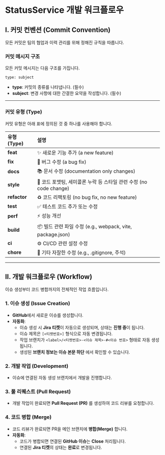 # StatusService 개발 워크플로우

## Ⅰ. 커밋 컨벤션 (Commit Convention)

모든 커밋은 팀의 협업과 이력 관리를 위해 정해진 규칙을 따릅니다.

### 커밋 메시지 구조

모든 커밋 메시지는 다음 구조를 가집니다.

```
type: subject
```

- **type**: 커밋의 종류를 나타냅니다. (필수)
- **subject**: 변경 사항에 대한 간결한 요약을 작성합니다. (필수)

---

### 커밋 유형 (Type)

커밋 유형은 아래 표에 정의된 것 중 하나를 사용해야 합니다.

| 유형 (Type)  | 설명                                                               |
| :----------- | :----------------------------------------------------------------- |
| **feat**     | ✨ 새로운 기능 추가 (a new feature)                                |
| **fix**      | 🐛 버그 수정 (a bug fix)                                           |
| **docs**     | 📚 문서 수정 (documentation only changes)                          |
| **style**    | 💎 코드 포맷팅, 세미콜론 누락 등 스타일 관련 수정 (no code change) |
| **refactor** | ♻️ 코드 리팩토링 (no bug fix, no new feature)                      |
| **test**     | ✅ 테스트 코드 추가 또는 수정                                      |
| **perf**     | ⚡️ 성능 개선                                                      |
| **build**    | 📦 빌드 관련 파일 수정 (e.g., webpack, vite, package.json)         |
| **ci**       | ⚙️ CI/CD 관련 설정 수정                                            |
| **chore**    | 🧹 기타 자잘한 수정 (e.g., .gitignore, 주석)                       |

---

## Ⅱ. 개발 워크플로우 (Workflow)

이슈 생성부터 코드 병합까지의 전체적인 작업 흐름입니다.

### **1. 이슈 생성 (Issue Creation)**

- **GitHub**에서 새로운 이슈를 생성합니다.
- **자동화**:
  - 이슈 생성 시 **Jira 티켓**이 자동으로 생성되며, 상태는 **진행 중**이 됩니다.
  - 이슈 제목은 `[<티켓번호>]` 형식으로 자동 변경됩니다.
  - 작업 브랜치가 `<label>/<티켓번호>-<이슈 제목>-#<이슈 번호>` 형태로 자동 생성됩니다.
  - 생성된 **브랜치 정보는 이슈 본문 하단** 에서 확인할 수 있습니다.

### **2. 개발 작업 (Development)**

- 이슈에 연결된 자동 생성 브랜치에서 개발을 진행합니다.

### **3. 풀 리퀘스트 (Pull Request)**

- 개발 작업이 완료되면 **Pull Request (PR)** 를 생성하여 코드 리뷰를 요청합니다.

### **4. 코드 병합 (Merge)**

- 코드 리뷰가 완료되면 PR을 메인 브랜치에 **병합(Merge)** 합니다.
- **자동화**:
  - 코드가 병합되면 연결된 **GitHub 이슈**는 **Close** 처리됩니다.
  - 연결된 **Jira 티켓**의 상태는 **완료**로 변경됩니다.

